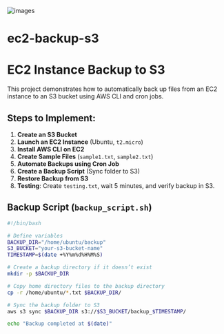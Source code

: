 


![images](https://github.com/user-attachments/assets/f06eff8b-c70f-4ff6-80b5-b9f47256b998)
















# ec2-backup-s3
# EC2 Instance Backup to S3

This project demonstrates how to automatically back up files from an EC2 instance to an S3 bucket using AWS CLI and cron jobs.

## Steps to Implement:
1. **Create an S3 Bucket**  
2. **Launch an EC2 Instance** (Ubuntu, `t2.micro`)  
3. **Install AWS CLI on EC2**  
4. **Create Sample Files** (`sample1.txt`, `sample2.txt`)  
5. **Automate Backups using Cron Job**  
6. **Create a Backup Script** (Sync folder to S3)  
7. **Restore Backup from S3**  
8. **Testing**: Create `testing.txt`, wait 5 minutes, and verify backup in S3.

## Backup Script (`backup_script.sh`)

```bash
#!/bin/bash

# Define variables
BACKUP_DIR="/home/ubuntu/backup"
S3_BUCKET="your-s3-bucket-name"
TIMESTAMP=$(date +%Y%m%d%H%M%S)

# Create a backup directory if it doesn’t exist
mkdir -p $BACKUP_DIR

# Copy home directory files to the backup directory
cp -r /home/ubuntu/*.txt $BACKUP_DIR/

# Sync the backup folder to S3
aws s3 sync $BACKUP_DIR s3://$S3_BUCKET/backup_$TIMESTAMP/

echo "Backup completed at $(date)"
